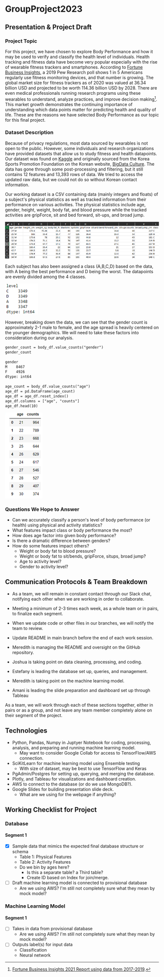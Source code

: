 # GroupProject2023


## Presentation & Project Draft

### Project Topic

For this project, we have chosen to explore Body Performance and how it may be used to verify and classify the health level of individuals. Health tracking and fitness data have become very popular especially with the rise of wearable fitness trackers and smartphones. According to [Fortune Business Insights](https://www.fortunebusinessinsights.com/fitness-tracker-market-103358), a 2019 Pew Research poll shows 1 in 5 Americans regularly use fitness monitoring devices, and that number is growing. The global market size for fitness trackers as of 2020 was valued at 36.34 billion USD and projected to be worth 114.36 billion USD by 2028. There are even medical professionals running research programs using these wearables to understand, analyze practices, and improve decision making[^1]. This market growth demonstrates the continuing importance of understanding which data points matter for predicting health and quality of life.  These are the reasons we have selected Body Performance as our topic for this final project.
 
### Dataset Description
 
Because of privacy regulations, most data sourced by wearables is not open to the public. However, some individuals and research organizations have provided datasets that allow us to study fitness and health datapoints. Our dataset was found on [Kaggle](https://www.kaggle.com/datasets/kukuroo3/body-performance-data) and originally sourced from the Korea Sports Promotion Foundation on the Korean website, [BigData Culture](https://www.bigdata-culture.kr/bigdata/user/data_market/detail.do?id=ace0aea7-5eee-48b9-b616-637365d665c1). The data has gone through some post-processing and filtering, but it still contains 12 features and 13,393 rows of data.  We tried to access the updated raw data, but we could not do so without Korean contact information.

Our working dataset is a CSV containing data (mainly integers and floats) of a subject's physical statistics as well as tracked information from their performance on various activities.  The physical statistics include age, gender, height, weight, body fat, and blood pressure while the tracked activities are gripForce, sit and bed forward, sit-ups, and broad jump. 

![orig_csv](https://github.com/ChallahBack83/Body_Performance/blob/M_Rau/Images/orig_csv.png)

Each subject has also been assigned a class (A,B,C,D) based on the data, with A being the best performance and D being the worst. The datapoints are evenly divided among the 4 classes. 

![class_count](https://github.com/ChallahBack83/Body_Performance/blob/M_Rau/Images/class_cnt.png)

However, breaking down the data, we can see that the gender count is approximately 2-1 male to female, and the age spread is heavily centered on the younger demographics. We will need to take these factors into consideration during our analysis.
 
```
gender_count = body_df.value_counts("gender")
gender_count

gender
M    8467
F    4926
dtype: int64

age_count = body_df.value_counts("age")
age_df = pd.DataFrame(age_count)
age_df = age_df.reset_index()
age_df.columns = ["age", "counts"]
age_df.head(10)
```

![age_cnt](https://github.com/ChallahBack83/Body_Performance/blob/M_Rau/Images/age_cnt.png)

### Questions We Hope to Answer

  - Can we accurately classify a person's level of body performance (or health) using physical and activity statistics?
  - What features impact class or body performance the most?
  - How does age factor into given body performance?
  - Is there a dramatic difference between genders?
  - How do some features impact others?
    - Weight or body fat to blood pressure?
    - Weight or body fat to sit/bends, gripForce, situps, broad jump?
    - Age to activity level?
    - Gender to activity level?
    
## Communication Protocols & Team Breakdown

- As a team, we will remain in constant contact through our Slack chat, notifying each other when we are working in order to collaborate.
- Meeting a minimum of 2-3 times each week, as a whole team or in pairs, to finalize each segment.
- When we update code or other files in our branches, we will notify the team to review.
- Update README in main branch before the end of each work session.

- Meredith is managing the README and oversight on the GitHub repository.
- Joshua is taking point on data cleaning, processing, and coding.
- Estefany is leading the database set up, queries, and management.
- Meredith is taking point on the machine learning model.
- Amani is leading the slide preparation and dashboard set up through Tableau

As a team, we will work through each of these sections together, either in pairs or as a group, and not leave any team member completely alone on their segment of the project.

## Technologies

- Python, Pandas, Numpy in Juptyer Notebook for coding, processing, analysis, and preparing and running machine learning model.
  - May want to consider Google Collab for access to TensorFlow/AWS connection.
- SciKitLearn for machine learning model using Ensemble testing 
  - With size of dataset, may be best to use TensorFlow and Keras
- PgAdmin/Postgres for setting up, querying, and merging the database.
- Plotly, and Tableau for visualizations and dashboard creation.
- AWS to connect to the database (or do we use MongoDB?).
- Google Slides for building presentation slide deck.
    - What are we using for the webpage if anything?

## Working Checklist for Project

### Database

#### Segment 1
- [x] Sample data that mimics the expected final database structure or schema
  - Table 1: Physical Features
  - Table 2: Activity Features
  - Do we bin by ages here?
    - Is this a separate table? a Third table?
    - Create ID based on Index for join/merge.   
- [ ] Draft machine learning model is connected to provisional database
  - Are we using AWS?  I'm still not completely sure what they mean by mock model?  

### Machine Learning Model

#### Segment 1
- [ ] Takes in data from provisional database
   - Are we using AWS?  I'm still not completely sure what they mean by mock model?
- [ ] Outputs label(s) for input data
  - Classification
  - Neural network


[^1]: [Fortune Business Insights 2021 Report using data from 2017-2019](https://www.fortunebusinessinsights.com/fitness-tracker-market-103358).
